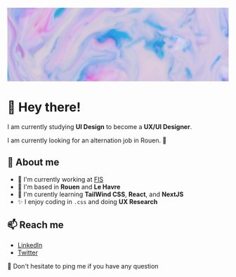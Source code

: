 ![Image](https://github.com/iampaulchevrier/iampaulchevrier/blob/main/banner.jpg)
# 👋 Hey there!
I am currently studying **UI Design** to become a **UX/UI Designer**.

I am currently looking for an alternation job in Rouen. 👀

## 📖 About me
- 💼 I'm currently working at [FIS](https://www.fis.fr/)
- 📌 I'm based in **Rouen** and **Le Havre**
- 🌱 I'm curently learning **TailWind CSS**, **React**, and **NextJS**
- ✨ I enjoy coding in `.css` and doing **UX Research**

## 📫 Reach me
- [LinkedIn](https://www.linkedin.com/in/iampaulchevrier/)
- [Twitter](https://twitter.com/iampaulchevrier)

🔔 Don't hesitate to ping me if you have any question
